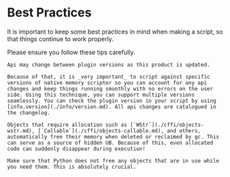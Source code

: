 # Best Practices

It is important to keep some best practices in mind when making a script, so that things continue to work properly.

Please ensure you follow these tips carefully.

```admonish warning title="Code with API changes in mind" collapsible=true
Api may change between plugin versions as this product is updated.

Because of that, it is _very important_ to script against specific versions of native memory scripter so you can account for any api changes and keep things running smoothly with no errors on the user side. Using this technique, you can support multiple versions seamlessly. You can check the plugin version in your script by using [info.version](./info/version.md). All api changes are catalogued in the changelog.
```

```admonish warning title="Beware of Dropping" collapsible=true
Objects that require allocation such as [`WStr`](./cffi/objects-wstr.md), [`Callable`](./cffi/objects-callable.md), and others, automatically free their memory when deleted or reclaimed by gc. This can serve as a source of hidden UB. Because of this, even allocated code can suddenly disappear during execution!

Make sure that Python does not free any objects that are in use while you need them. This is absolutely crucial.
```
